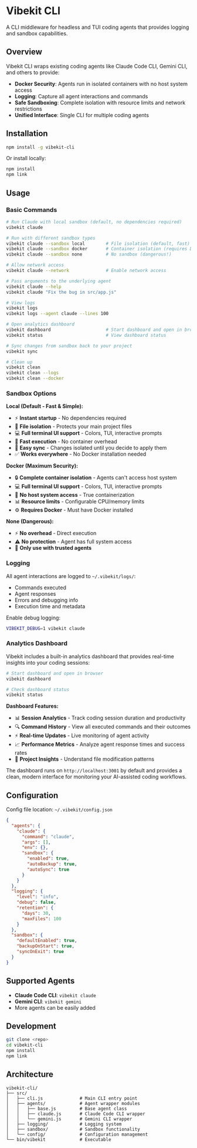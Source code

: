 # Vibekit CLI

A CLI middleware for headless and TUI coding agents that provides logging and sandbox capabilities.

## Overview

Vibekit CLI wraps existing coding agents like Claude Code CLI, Gemini CLI, and others to provide:

- **Docker Security**: Agents run in isolated containers with no host system access
- **Logging**: Capture all agent interactions and commands
- **Safe Sandboxing**: Complete isolation with resource limits and network restrictions
- **Unified Interface**: Single CLI for multiple coding agents

## Installation

```bash
npm install -g vibekit-cli
```

Or install locally:

```bash
npm install
npm link
```

## Usage

### Basic Commands

```bash
# Run Claude with local sandbox (default, no dependencies required)
vibekit claude

# Run with different sandbox types
vibekit claude --sandbox local        # File isolation (default, fast)
vibekit claude --sandbox docker       # Container isolation (requires Docker)
vibekit claude --sandbox none         # No sandbox (dangerous!)

# Allow network access
vibekit claude --network              # Enable network access

# Pass arguments to the underlying agent  
vibekit claude --help
vibekit claude "Fix the bug in src/app.js"

# View logs
vibekit logs
vibekit logs --agent claude --lines 100

# Open analytics dashboard
vibekit dashboard                     # Start dashboard and open in browser
vibekit status                        # View dashboard status

# Sync changes from sandbox back to your project
vibekit sync

# Clean up
vibekit clean
vibekit clean --logs
vibekit clean --docker
```

### Sandbox Options

**Local (Default - Fast & Simple):**
- ⚡ **Instant startup** - No dependencies required
- 📁 **File isolation** - Protects your main project files
- 💻 **Full terminal UI support** - Colors, TUI, interactive prompts  
- 🏃 **Fast execution** - No container overhead
- 🔄 **Easy sync** - Changes isolated until you decide to apply them
- ✅ **Works everywhere** - No Docker installation needed

**Docker (Maximum Security):**
- 🔒 **Complete container isolation** - Agents can't access host system
- 💻 **Full terminal UI support** - Colors, TUI, interactive prompts
- 🚫 **No host system access** - True containerization
- 📊 **Resource limits** - Configurable CPU/memory limits
- ⚙️ **Requires Docker** - Must have Docker installed

**None (Dangerous):**
- ⚡ **No overhead** - Direct execution
- ⚠️ **No protection** - Agent has full system access
- 🚨 **Only use with trusted agents**

### Logging

All agent interactions are logged to `~/.vibekit/logs/`:
- Commands executed
- Agent responses  
- Errors and debugging info
- Execution time and metadata

Enable debug logging:
```bash
VIBEKIT_DEBUG=1 vibekit claude
```

### Analytics Dashboard

Vibekit includes a built-in analytics dashboard that provides real-time insights into your coding sessions:

```bash
# Start dashboard and open in browser
vibekit dashboard

# Check dashboard status
vibekit status
```

**Dashboard Features:**
- 📊 **Session Analytics** - Track coding session duration and productivity
- 🔍 **Command History** - View all executed commands and their outcomes  
- ⚡ **Real-time Updates** - Live monitoring of agent activity
- 📈 **Performance Metrics** - Analyze agent response times and success rates
- 🎯 **Project Insights** - Understand file modification patterns

The dashboard runs on `http://localhost:3001` by default and provides a clean, modern interface for monitoring your AI-assisted coding workflows.

## Configuration

Config file location: `~/.vibekit/config.json`

```json
{
  "agents": {
    "claude": {
      "command": "claude", 
      "args": [],
      "env": {},
      "sandbox": {
        "enabled": true,
        "autoBackup": true,
        "autoSync": true
      }
    }
  },
  "logging": {
    "level": "info",
    "debug": false,
    "retention": {
      "days": 30,
      "maxFiles": 100
    }
  },
  "sandbox": {
    "defaultEnabled": true,
    "backupOnStart": true,
    "syncOnExit": true
  }
}
```

## Supported Agents

- **Claude Code CLI**: `vibekit claude`
- **Gemini CLI**: `vibekit gemini` 
- More agents can be easily added

## Development

```bash
git clone <repo>
cd vibekit-cli
npm install
npm link
```

## Architecture

```
vibekit-cli/
├── src/
│   ├── cli.js              # Main CLI entry point
│   ├── agents/             # Agent wrapper modules
│   │   ├── base.js         # Base agent class
│   │   ├── claude.js       # Claude Code CLI wrapper
│   │   └── gemini.js       # Gemini CLI wrapper
│   ├── logging/            # Logging system
│   ├── sandbox/            # Sandbox functionality
│   └── config/             # Configuration management
└── bin/vibekit             # Executable
```